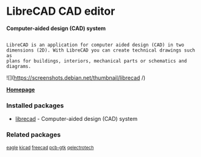 # LibreCAD CAD editor

__Computer-aided design (CAD) system__

```

LibreCAD is an application for computer aided design (CAD) in two
dimensions (2D). With LibreCAD you can create technical drawings such as
plans for buildings, interiors, mechanical parts or schematics and
diagrams.

```

![](https://screenshots.debian.net/thumbnail/librecad /)


 **[Homepage](http://www.librecad.org/)**

### Installed packages

* [librecad](https://packages.debian.org/stretch/librecad) - Computer-aided design (CAD) system

### Related packages

<sub> [eagle](https://packages.debian.org/stretch/eagle) [kicad](https://packages.debian.org/stretch/kicad) [freecad](https://packages.debian.org/stretch/freecad) [pcb-gtk](https://packages.debian.org/stretch/pcb-gtk) [qelectrotech](https://packages.debian.org/stretch/qelectrotech)  </sub>
